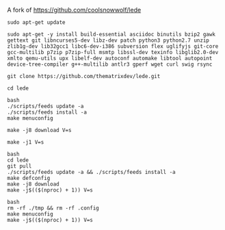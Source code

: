 A fork of https://github.com/coolsnowwolf/lede

`sudo apt-get update`

```
sudo apt-get -y install build-essential asciidoc binutils bzip2 gawk gettext git libncurses5-dev libz-dev patch python3 python2.7 unzip zlib1g-dev lib32gcc1 libc6-dev-i386 subversion flex uglifyjs git-core gcc-multilib p7zip p7zip-full msmtp libssl-dev texinfo libglib2.0-dev xmlto qemu-utils upx libelf-dev autoconf automake libtool autopoint device-tree-compiler g++-multilib antlr3 gperf wget curl swig rsync
```

`git clone https://github.com/thematrixdev/lede.git`

`cd lede`

```
bash
./scripts/feeds update -a
./scripts/feeds install -a
make menuconfig
```

`make -j8 download V=s`

`make -j1 V=s`


```
bash
cd lede
git pull
./scripts/feeds update -a && ./scripts/feeds install -a
make defconfig
make -j8 download
make -j$(($(nproc) + 1)) V=s
```

```
bash
rm -rf ./tmp && rm -rf .config
make menuconfig
make -j$(($(nproc) + 1)) V=s
```

